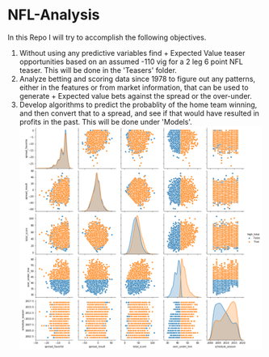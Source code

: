 # NFL-Analysis

In this Repo I will try to accomplish the following objectives.
  1) Without using any predictive variables find + Expected Value teaser opportunities based on an assumed -110 vig for 
  a 2 leg 6 point NFL teaser. This will be done in the 'Teasers' folder. 
  2) Analyze betting and scoring data since 1978 to figure out any patterns, either in the features or from market information, that can 
  be used to generate + Expected value bets against the spread or the over-under. 
  3) Develop algorithms to predict the probablity of the home team winning, and then convert that to a spread, and see if that would have
  resulted in profits in the past. This will be done under 'Models'. 
  ![Image of teasers](https://github.com/ekethio/NFL-Analysis/blob/master/Images/Relationships.png)
